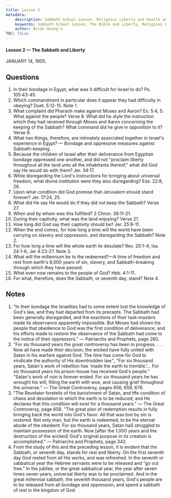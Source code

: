 ```yaml
---
title: Lesson 2
metadata:
    description: Sabbath School Lesson. Religoius Liberty and Health and Temperance. Lesson 1 -The Sabbath and Liberty January 14, 1905.
    keywords: Sabbath School Lesson, The Bible and Liberty, Religious Liberty, Freedom of Consience, debt bondage
    author: Brian Onang'o
TOC: false
---
```


#### Lesson 2 — The Sabbath and Liberty

JANUARY 14, 1905.

## Questions

1. In their bondage in Egypt, what was it difficult for Israel to do? Ps. 105:43-45.
2. Which commandment in particular does it appear they had difficulty in obeying? Duet. 5:12-15. Note 1.
3. What complaint did Pharaoh make against Moses and Aaron? Ex. 5:4, 5. What against the people? Verse 8. What did he style the instruction which they had received through Moses and Aaron concerning the keeping of the Sabbath? What command did he give in opposition to it? Verse 9.
4. What two things, therefore, are intimately associated together in Israel's experience in Egypt? — Bondage and oppressive measures against Sabbath-keeping.
5. Because the children of Israel after their deliverance from Egyptian bondage oppressed one another, and did not "proclaim liberty throughout all the land unto all the inhabitants thereof," what did God say He would do with them? Jer. 34:17.
6. While disregarding the Lord's instructions for bringing about universal freedom, what divine institution were they also disregarding? Eze. 22:8, 26.
7. Upon what condition did God promise that Jerusalem should stand forever? Jer. 17:24, 25.
8. What did He say He would do if they did not keep the Sabbath? Verse 27.
9. When and by whom was this fulfilled? 2 Chron. 36:11-21.
10. During their captivity, what was the land enjoying? Verse 21.
11. How long did God say their captivity should be? Jer. 25:8-11.
12. When the end comes, for how long a time will the world have been carrying on slavery and oppression, and disregarding the Sabbath? Note 2.
13. For how long a time will the whole earth lie desolate? Rev. 20:1-4; Isa. 24:1-6; Jer 4:23-27. Note 3.
14. What will the millennium be to the redeemed?—A time of freedom and rest from earth's 6,000 years of sin, slavery, and Sabbath-breaking through which they have passed.
15. What even now remains to the people of God? Heb. 4:1-11.
16. For what, therefore, does the Sabbath, or seventh day, stand? Note 4.

## Notes

1. "In their bondage the Israelites had to some extent lost the knowledge of God's law, and they had departed from its precepts. The Sabbath had been generally disregarded, and the exactions of their task-masters made its observance apparently impossible. But Moses had shown his people that obedience to God was the first condition of deliverance; and his efforts made to restore the observance of the Sabbath
had come to the notice of their oppressors." — Patriarchs and Prophets, page 260.
2. "For six thousand years the great controversy has been in progress. . . . Now all have made their decision; the wicked have fully united with Satan in his warfare against God. The time has come for God to vindicate the authority of His downtrodden law.", "For six thousand years, Satan's work of rebellion has 'made the earth to tremble.'... For six thousand years his prison-house has received God's people." "Satan's work of ruin is forever ended. For six thousand years he has wrought his will, filling the earth with woe, and causing grief throughout the universe." — The Great Controversy, pages 656, 659, 678.
3. "The Revelator foretells of the banishment of Satan, and tffe condition of chaos and desolation to which the earth is to be reduced; and He declares that this condition will exist for a thousand years." — The Great Controversy, page 658. "The great plan of redemption results in fully bringing back the world into God's favor. All that was lost by sin is restored. Not only man, but the earth is redeemed, to be
the eternal abode of the obedient. For six thousand years, Satan haS struggled to maintain possession of the earth. Now [after the 1,000 years and the destruction of the wicked] God's original purpose in its creation is accomplished." — Patriarchs and Prophets, page 342.
4. From the study of this and the preceding lesson, it is evident that the Sabbath, or seventh day, stands for rest and liberty. On the first seventh day God rested from all His works, and was refreshed. In the seventh or sabbatical year the Hebrew servants were to be released and "go out free." In the jubilee, or the great sabbatical year, the year after seven times seven years, universal liberty was to be proclaimed. And in the great millennial sabbath, the seventh thousand years, God's people are to be released from all bondage and oppression, and spend a sabbath of rest in the kingdom of God.
